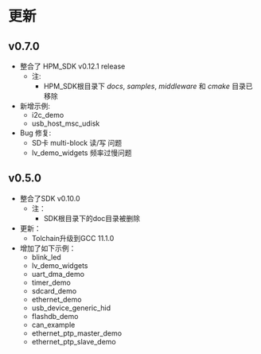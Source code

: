 # 更新

## v0.7.0
- 整合了 HPM_SDK v0.12.1 release
  - 注:
    - HPM_SDK根目录下 *docs*, *samples*, *middleware* 和 *cmake* 目录已移除
- 新增示例:
  - i2c_demo
  - usb_host_msc_udisk
- Bug 修复:
  - SD卡 multi-block 读/写 问题
  - lv_demo_widgets 频率过慢问题

## v0.5.0

- 整合了SDK v0.10.0
  - 注：
    - SDK根目录下的doc目录被删除
- 更新：
  - Tolchain升级到GCC 11.1.0
- 增加了如下示例：
  - blink_led
  - lv_demo_widgets
  - uart_dma_demo
  - timer_demo
  - sdcard_demo
  - ethernet_demo
  - usb_device_generic_hid
  - flashdb_demo
  - can_example
  - ethernet_ptp_master_demo
  - ethernet_ptp_slave_demo